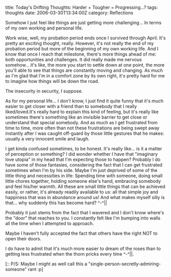 title: Today's Drifting Thoughts: Harder + Tougher = Progressing…?
tags: thoughts
date: 2006-03-30T13:34:00Z
category: Reflections

Somehow I just feel like things are just getting more challenging… In terms of my own working and personal life.

Work wise, well, my probation period ends once I survived through April. It's pretty an exciting thought, really. However, it's not really the end of my probation period but more of the beginning of my own working life. And I know that once I reach that milestone, there's more things ahead of me: both opportunities and challenges. It did really made me nervous somehow… it's like, the more you start to settle down at one point, the more you'll able to see that things are constantly moving and changing. As much as I'm glad that I'm in a comfort zone by its own right, it's pretty hard for me to imagine how things will be down the road.

The insecurity in security, I suppose.

As for my personal life… I don't know, I just find it quite funny that it's much easier to get closer with a friend than to somebody that I really liked/loved.It's really hard to explain this kind of feeling, but it's really like sometimes there's something like an invisible barrier to get close or understand that special somebody. And as much as I get frustrated from time to time, more often than not these frustrations are being swept away instantly after I was caught off-guard by those little gestures that he makes: usually a very innocent smile and laugh.

I get kinda confused sometimes, to be honest. It's really like… is it a matter of perception or something? I did wonder whether I have that "imaginary love utopia" in my head that I'm expecting those to happen? Probably I do have some of those fantasies, considering the fact that I can get frustrated sometimes when I'm by his side. Maybe I'm just deprived of some of the little thing and necessities in life: Spending time with someone, doing small little chores together, holding someone else's hand, embracing somebody and feel his/her warmth. All these are small little things that can be achieved easily, or rather, it's already readily available to us: all that simple joy and happiness that was in abundance around us! And what makes myself silly is that… why suddenly this has become hard? ^-^||

Probably it just stems from the fact that I wavered and I don't know where's the "door" that reaches to you. I constantly felt like I'm bumping into walls all the time when I attempted to approach.

Maybe I haven't fully accepted the fact that others have the right NOT to open their doors.

I do have to admit that it's much more easier to dream of the roses than to getting less frustrated when the thorn pricks every time ^-^||.

[:: P/S: Maybe I might as well call this a "single-person-secretly-admiring-someone" rant :p]
